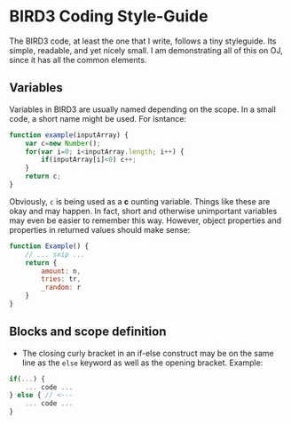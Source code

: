 # BIRD3 Coding Style-Guide

The BIRD3 code, at least the one that I write, follows a tiny styleguide. Its simple, readable, and yet nicely small. I am demonstrating all of this on OJ, since it has all the common elements.

## Variables
Variables in BIRD3 are usually named depending on the scope. In a small code, a short name might be used. For isntance:

```javascript
function example(inputArray) {
    var c=new Number();
    for(var i=0; i<inputArray.length; i++) {
        if(inputArray[i]<0) c++;
    }
    return c;
}
```

Obviously, `c` is being used as a **c** ounting variable. Things like these are okay and may happen. In fact, short and otherwise unimportant variables may even be easier to remember this way. However, object properties and properties in returned values should make sense:

```javascript
function Example() {
    // ... snip ...
    return {
        amount: n,
        tries: tr,
        _random: r
    }
}
```

## Blocks and scope definition
- The closing curly bracket in an if-else construct may be on the same line as the `else` keyword as well as the opening bracket. Example:
```javascript
if(...) {
    ... code ...
} else { // <---
    ... code ...
}
```
